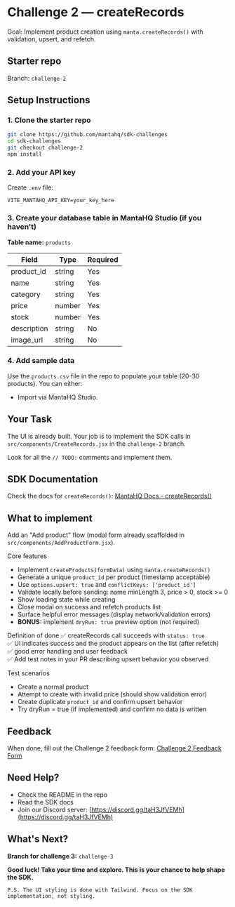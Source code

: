 # Challenge 2 — createRecords

Goal: Implement product creation using `manta.createRecords()` with validation, upsert, and refetch.

## Starter repo

Branch: `challenge-2`

## Setup Instructions

### 1. Clone the starter repo

```bash
git clone https://github.com/mantahq/sdk-challenges
cd sdk-challenges
git checkout challenge-2
npm install
```

### 2. Add your API key

Create `.env` file:

```
VITE_MANTAHQ_API_KEY=your_key_here
```

### 3. Create your database table in MantaHQ Studio (if you haven't)

**Table name:** `products`

| Field       | Type   | Required |
| ----------- | ------ | -------- |
| product_id  | string | Yes      |
| name        | string | Yes      |
| category    | string | Yes      |
| price       | number | Yes      |
| stock       | number | Yes      |
| description | string | No       |
| image_url   | string | No       |

### 4. Add sample data

Use the `products.csv` file in the repo to populate your table (20-30 products). You can either:

- Import via MantaHQ Studio.

## Your Task

The UI is already built. Your job is to implement the SDK calls in `src/components/CreateRecords.jsx` in the `challenge-2` branch.

Look for all the `// TODO:` comments and implement them.

## SDK Documentation

Check the docs for `createRecords()`:
[MantaHQ Docs - createRecords()](https://mantahq-core-sdk.super.site/creating-data/createrecords)

## What to implement

Add an "Add product" flow (modal form already scaffolded in `src/components/AddProductForm.jsx`).

Core features

- Implement `createProducts(formData)` using `manta.createRecords()`
- Generate a unique `product_id` per product (timestamp acceptable)
- Use `options.upsert: true` and `conflictKeys: ['product_id']`
- Validate locally before sending: name minLength 3, price > 0, stock >= 0
- Show loading state while creating
- Close modal on success and refetch products list
- Surface helpful error messages (display network/validation errors)
- **BONUS:** implement `dryRun: true` preview option (not required)

Definition of done
✅ createRecords call succeeds with `status: true`  
✅ UI indicates success and the product appears on the list (after refetch)  
✅ good error handling and user feedback  
✅ Add test notes in your PR describing upsert behavior you observed

Test scenarios

- Create a normal product
- Attempt to create with invalid price (should show validation error)
- Create duplicate `product_id` and confirm upsert behavior
- Try dryRun = true (if implemented) and confirm no data is written

## Feedback

When done, fill out the Challenge 2 feedback form: [Challenge 2 Feedback Form](https://docs.google.com/forms/d/e/1FAIpQLSc_5paJinXTq8zLtv10lVWuEFcWdjuyF8ywrIjQKa0S3F6bEQ/viewform?usp=send_form)

## Need Help?

- Check the README in the repo
- Read the SDK docs
- Join our Discord server: [https://discord.gg/taH3JfVEMh](https://discord.gg/taH3JfVEMh)

## What's Next?

**Branch for challenge 3:** `challenge-3`

**Good luck! Take your time and explore. This is your chance to help shape the SDK.**

```
P.S. The UI styling is done with Tailwind. Focus on the SDK implementation, not styling.
```
